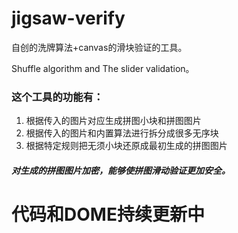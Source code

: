# jigsaw-verify
自创的洗牌算法+canvas的滑块验证的工具。

Shuffle algorithm and The slider validation。

### 这个工具的功能有：

1. 根据传入的图片对应生成拼图小块和拼图图片
2. 根据传入的图片和内置算法进行拆分成很多无序块
3. 根据特定规则把无须小块还原成最初生成的拼图图片

##### 对生成的拼图图片加密，能够使拼图滑动验证更加安全。

# 代码和DOME持续更新中